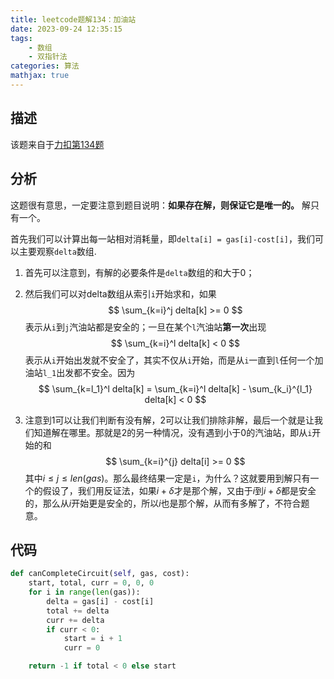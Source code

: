 ```yaml
---
title: leetcode题解134：加油站
date: 2023-09-24 12:35:15
tags:
    - 数组
    - 双指针法
categories: 算法
mathjax: true
---
```


## 描述

该题来自于[力扣第134题](https://leetcode.cn/problems/gas-station)

<!--more-->

## 分析

这题很有意思，一定要注意到题目说明：**如果存在解，则保证它是唯一的。** 解只有一个。

首先我们可以计算出每一站相对消耗量，即`delta[i] = gas[i]-cost[i]`，我们可以主要观察`delta`数组.

1. 首先可以注意到，有解的必要条件是`delta`数组的和大于0；

2. 然后我们可以对delta数组从索引`i`开始求和，如果
$$
    \sum_{k=i}^j delta[k] >= 0
$$
表示从`i`到`j`汽油站都是安全的；一旦在某个`l`汽油站**第一次**出现
$$
    \sum_{k=i}^l delta[k] < 0
$$
表示从`i`开始出发就不安全了，其实不仅从`i`开始，而是从`i`一直到`l`任何一个加油站`l_1`出发都不安全。因为
$$
    \sum_{k=l_1}^l delta[k] = \sum_{k=i}^l delta[k] -  \sum_{k_i}^{l_1} delta[k] < 0
$$
3. 注意到1可以让我们判断有没有解，2可以让我们排除非解，最后一个就是让我们知道解在哪里。那就是2的另一种情况，没有遇到小于0的汽油站，即从`i`开始的和
$$
    \sum_{k=i}^{j} delta[i] >= 0
$$
其中$i \le j \le len(gas)$。那么最终结果一定是`i`，为什么？这就要用到解只有一个的假设了，我们用反证法，如果$i+\delta$才是那个解，又由于$i$到$i+\delta$都是安全的，那么从$i$开始更是安全的，所以$i$也是那个解，从而有多解了，不符合题意。


## 代码

```python
def canCompleteCircuit(self, gas, cost):
    start, total, curr = 0, 0, 0
    for i in range(len(gas)):
        delta = gas[i] - cost[i]
        total += delta
        curr += delta
        if curr < 0:
            start = i + 1
            curr = 0

    return -1 if total < 0 else start
```
